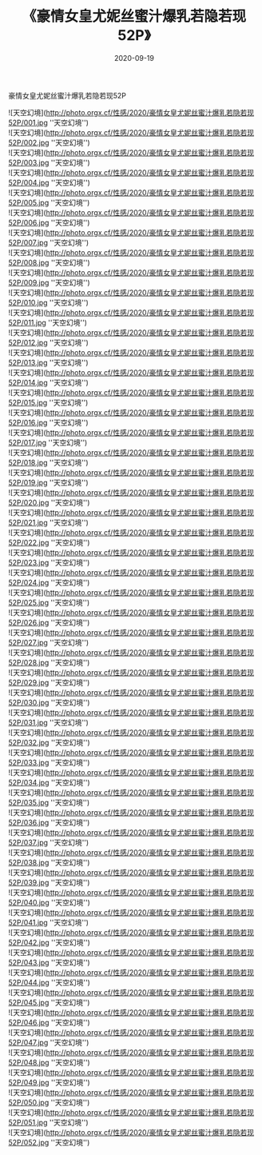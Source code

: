 ﻿---
layout: post
title:  《豪情女皇尤妮丝蜜汁爆乳若隐若现52P》
date:   2020-09-19
img: http://photo.orgx.cf/性感/2020/豪情女皇尤妮丝蜜汁爆乳若隐若现52P/000.jpg
categories: [美女, 性感, 泳衣]
---

豪情女皇尤妮丝蜜汁爆乳若隐若现52P



![天空幻境](http://photo.orgx.cf/性感/2020/豪情女皇尤妮丝蜜汁爆乳若隐若现52P/001.jpg ''天空幻境'') <br>
![天空幻境](http://photo.orgx.cf/性感/2020/豪情女皇尤妮丝蜜汁爆乳若隐若现52P/002.jpg ''天空幻境'') <br>
![天空幻境](http://photo.orgx.cf/性感/2020/豪情女皇尤妮丝蜜汁爆乳若隐若现52P/003.jpg ''天空幻境'') <br>
![天空幻境](http://photo.orgx.cf/性感/2020/豪情女皇尤妮丝蜜汁爆乳若隐若现52P/004.jpg ''天空幻境'') <br>
![天空幻境](http://photo.orgx.cf/性感/2020/豪情女皇尤妮丝蜜汁爆乳若隐若现52P/005.jpg ''天空幻境'') <br>
![天空幻境](http://photo.orgx.cf/性感/2020/豪情女皇尤妮丝蜜汁爆乳若隐若现52P/006.jpg ''天空幻境'') <br>
![天空幻境](http://photo.orgx.cf/性感/2020/豪情女皇尤妮丝蜜汁爆乳若隐若现52P/007.jpg ''天空幻境'') <br>
![天空幻境](http://photo.orgx.cf/性感/2020/豪情女皇尤妮丝蜜汁爆乳若隐若现52P/008.jpg ''天空幻境'') <br>
![天空幻境](http://photo.orgx.cf/性感/2020/豪情女皇尤妮丝蜜汁爆乳若隐若现52P/009.jpg ''天空幻境'') <br>
![天空幻境](http://photo.orgx.cf/性感/2020/豪情女皇尤妮丝蜜汁爆乳若隐若现52P/010.jpg ''天空幻境'') <br>
![天空幻境](http://photo.orgx.cf/性感/2020/豪情女皇尤妮丝蜜汁爆乳若隐若现52P/011.jpg ''天空幻境'') <br>
![天空幻境](http://photo.orgx.cf/性感/2020/豪情女皇尤妮丝蜜汁爆乳若隐若现52P/012.jpg ''天空幻境'') <br>
![天空幻境](http://photo.orgx.cf/性感/2020/豪情女皇尤妮丝蜜汁爆乳若隐若现52P/013.jpg ''天空幻境'') <br>
![天空幻境](http://photo.orgx.cf/性感/2020/豪情女皇尤妮丝蜜汁爆乳若隐若现52P/014.jpg ''天空幻境'') <br>
![天空幻境](http://photo.orgx.cf/性感/2020/豪情女皇尤妮丝蜜汁爆乳若隐若现52P/015.jpg ''天空幻境'') <br>
![天空幻境](http://photo.orgx.cf/性感/2020/豪情女皇尤妮丝蜜汁爆乳若隐若现52P/016.jpg ''天空幻境'') <br>
![天空幻境](http://photo.orgx.cf/性感/2020/豪情女皇尤妮丝蜜汁爆乳若隐若现52P/017.jpg ''天空幻境'') <br>
![天空幻境](http://photo.orgx.cf/性感/2020/豪情女皇尤妮丝蜜汁爆乳若隐若现52P/018.jpg ''天空幻境'') <br>
![天空幻境](http://photo.orgx.cf/性感/2020/豪情女皇尤妮丝蜜汁爆乳若隐若现52P/019.jpg ''天空幻境'') <br>
![天空幻境](http://photo.orgx.cf/性感/2020/豪情女皇尤妮丝蜜汁爆乳若隐若现52P/020.jpg ''天空幻境'') <br>
![天空幻境](http://photo.orgx.cf/性感/2020/豪情女皇尤妮丝蜜汁爆乳若隐若现52P/021.jpg ''天空幻境'') <br>
![天空幻境](http://photo.orgx.cf/性感/2020/豪情女皇尤妮丝蜜汁爆乳若隐若现52P/022.jpg ''天空幻境'') <br>
![天空幻境](http://photo.orgx.cf/性感/2020/豪情女皇尤妮丝蜜汁爆乳若隐若现52P/023.jpg ''天空幻境'') <br>
![天空幻境](http://photo.orgx.cf/性感/2020/豪情女皇尤妮丝蜜汁爆乳若隐若现52P/024.jpg ''天空幻境'') <br>
![天空幻境](http://photo.orgx.cf/性感/2020/豪情女皇尤妮丝蜜汁爆乳若隐若现52P/025.jpg ''天空幻境'') <br>
![天空幻境](http://photo.orgx.cf/性感/2020/豪情女皇尤妮丝蜜汁爆乳若隐若现52P/026.jpg ''天空幻境'') <br>
![天空幻境](http://photo.orgx.cf/性感/2020/豪情女皇尤妮丝蜜汁爆乳若隐若现52P/027.jpg ''天空幻境'') <br>
![天空幻境](http://photo.orgx.cf/性感/2020/豪情女皇尤妮丝蜜汁爆乳若隐若现52P/028.jpg ''天空幻境'') <br>
![天空幻境](http://photo.orgx.cf/性感/2020/豪情女皇尤妮丝蜜汁爆乳若隐若现52P/029.jpg ''天空幻境'') <br>
![天空幻境](http://photo.orgx.cf/性感/2020/豪情女皇尤妮丝蜜汁爆乳若隐若现52P/030.jpg ''天空幻境'') <br>
![天空幻境](http://photo.orgx.cf/性感/2020/豪情女皇尤妮丝蜜汁爆乳若隐若现52P/031.jpg ''天空幻境'') <br>
![天空幻境](http://photo.orgx.cf/性感/2020/豪情女皇尤妮丝蜜汁爆乳若隐若现52P/032.jpg ''天空幻境'') <br>
![天空幻境](http://photo.orgx.cf/性感/2020/豪情女皇尤妮丝蜜汁爆乳若隐若现52P/033.jpg ''天空幻境'') <br>
![天空幻境](http://photo.orgx.cf/性感/2020/豪情女皇尤妮丝蜜汁爆乳若隐若现52P/034.jpg ''天空幻境'') <br>
![天空幻境](http://photo.orgx.cf/性感/2020/豪情女皇尤妮丝蜜汁爆乳若隐若现52P/035.jpg ''天空幻境'') <br>
![天空幻境](http://photo.orgx.cf/性感/2020/豪情女皇尤妮丝蜜汁爆乳若隐若现52P/036.jpg ''天空幻境'') <br>
![天空幻境](http://photo.orgx.cf/性感/2020/豪情女皇尤妮丝蜜汁爆乳若隐若现52P/037.jpg ''天空幻境'') <br>
![天空幻境](http://photo.orgx.cf/性感/2020/豪情女皇尤妮丝蜜汁爆乳若隐若现52P/038.jpg ''天空幻境'') <br>
![天空幻境](http://photo.orgx.cf/性感/2020/豪情女皇尤妮丝蜜汁爆乳若隐若现52P/039.jpg ''天空幻境'') <br>
![天空幻境](http://photo.orgx.cf/性感/2020/豪情女皇尤妮丝蜜汁爆乳若隐若现52P/040.jpg ''天空幻境'') <br>
![天空幻境](http://photo.orgx.cf/性感/2020/豪情女皇尤妮丝蜜汁爆乳若隐若现52P/041.jpg ''天空幻境'') <br>
![天空幻境](http://photo.orgx.cf/性感/2020/豪情女皇尤妮丝蜜汁爆乳若隐若现52P/042.jpg ''天空幻境'') <br>
![天空幻境](http://photo.orgx.cf/性感/2020/豪情女皇尤妮丝蜜汁爆乳若隐若现52P/043.jpg ''天空幻境'') <br>
![天空幻境](http://photo.orgx.cf/性感/2020/豪情女皇尤妮丝蜜汁爆乳若隐若现52P/044.jpg ''天空幻境'') <br>
![天空幻境](http://photo.orgx.cf/性感/2020/豪情女皇尤妮丝蜜汁爆乳若隐若现52P/045.jpg ''天空幻境'') <br>
![天空幻境](http://photo.orgx.cf/性感/2020/豪情女皇尤妮丝蜜汁爆乳若隐若现52P/046.jpg ''天空幻境'') <br>
![天空幻境](http://photo.orgx.cf/性感/2020/豪情女皇尤妮丝蜜汁爆乳若隐若现52P/047.jpg ''天空幻境'') <br>
![天空幻境](http://photo.orgx.cf/性感/2020/豪情女皇尤妮丝蜜汁爆乳若隐若现52P/048.jpg ''天空幻境'') <br>
![天空幻境](http://photo.orgx.cf/性感/2020/豪情女皇尤妮丝蜜汁爆乳若隐若现52P/049.jpg ''天空幻境'') <br>
![天空幻境](http://photo.orgx.cf/性感/2020/豪情女皇尤妮丝蜜汁爆乳若隐若现52P/050.jpg ''天空幻境'') <br>
![天空幻境](http://photo.orgx.cf/性感/2020/豪情女皇尤妮丝蜜汁爆乳若隐若现52P/051.jpg ''天空幻境'') <br>
![天空幻境](http://photo.orgx.cf/性感/2020/豪情女皇尤妮丝蜜汁爆乳若隐若现52P/052.jpg ''天空幻境'') <br>